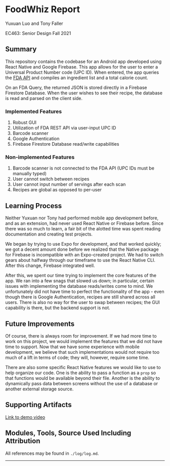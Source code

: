 # FoodWhiz Report

Yuxuan Luo and Tony Faller

EC463: Senior Design Fall 2021

## Summary

This repository contains the codebase for an Android app developed using React Native and Google Firebase. This app allows for the user to enter a Universal Product Number code (UPC ID). When entered, the app queries the [FDA API](https://fdc.nal.usda.gov/api-guide.html) and compiles an ingredient list and a total calorie count. 

On an FDA Query, the returned JSON is stored directly in a Firebase Firestore Database. When the user wishes to see their recipe, the database is read and parsed on the client side.

### Implemented Features

1. Robust GUI
2. Utilization of FDA REST API via user-input UPC ID
3. Barcode scanner
4. Google Authentication
5. Firebase Firestore Database read/write capabilities

### Non-implemented Features

1. Barcode scanner is not connected to the FDA API (UPC IDs must be manually typed) 
2. User cannot switch between recipes
3. User cannot input number of servings after each scan
4. Recipes are global as opposed to per-user

## Learning Process

Neither Yuxuan nor Tony had performed mobile app development before, and as an extension, had never used React Native or Firebase before. Since there was so much to learn, a fair bit of the alotted time was spent reading documentation and creating test projects. 

We began by trying to use Expo for development, and that worked quickly; we got a decent amount done before we realized that the Native package for Firebase is incompatible with an Expo-created project. We had to switch gears about halfway through our timeframe to use the React Native CLI. After this change, Firebase integrated well.

After this, we spent our time trying to implement the core features of the app. We ran into a few snags that slowed us down; in particular, certain issues with implementing the database reads/writes come to mind. We unfortunately did not have time to perfect the functionality of the app - even though there is Google Authentication, recipes are still shared across all users. There is also no way for the user to swap between recipes; the GUI capability is there, but the backend support is not. 

## Future Improvements

Of course, there is always room for improvement. If we had more time to work on this project, we would implement the features that we did not have time to support. Now that we have some experience with mobile development, we believe that such implementations would not require too much of a lift in terms of code; they will, however, require some time.

There are also some specific React Native features we would like to use to help organize our code. One is the ability to pass a function as a `prop` so that functions would be available beyond their file. Another is the ability to dynamically pass data between screens without the use of a database or another external storage source.

## Supporting Artifacts

[Link to demo video](https://drive.google.com/file/d/1HxSzBoP89wePVlUZW71aQ_pLoduLpiGO/view?usp=sharing)

## Modules, Tools, Source Used Including Attribution

All references may be found in `./log/log.md`.

----
